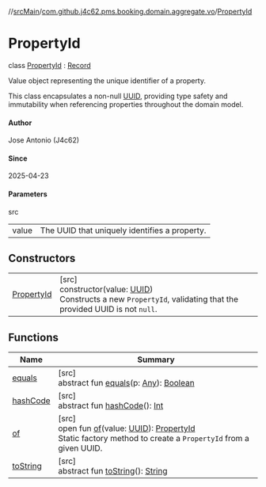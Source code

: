 //[srcMain](../../../index.md)/[com.github.j4c62.pms.booking.domain.aggregate.vo](../index.md)/[PropertyId](index.md)

# PropertyId

class [PropertyId](index.md) : [Record](https://docs.oracle.com/javase/8/docs/api/java/lang/Record.html)

Value object representing the unique identifier of a property.

This class encapsulates a non-null [UUID](https://docs.oracle.com/javase/8/docs/api/java/util/UUID.html), providing type
safety and immutability when referencing properties throughout the domain model.

#### Author

Jose Antonio (J4c62)

#### Since

2025-04-23

#### Parameters

src

|       |                                               |
|-------|-----------------------------------------------|
| value | The UUID that uniquely identifies a property. |

## Constructors

|                               |                                                                                                                                                                                       |
|-------------------------------|---------------------------------------------------------------------------------------------------------------------------------------------------------------------------------------|
| [PropertyId](-property-id.md) | [src]<br>constructor(value: [UUID](https://docs.oracle.com/javase/8/docs/api/java/util/UUID.html))<br>Constructs a new `PropertyId`, validating that the provided UUID is not `null`. |

## Functions

| Name                                                                                                                            | Summary                                                                                                                                                                                                                                                                                                                   |
|---------------------------------------------------------------------------------------------------------------------------------|---------------------------------------------------------------------------------------------------------------------------------------------------------------------------------------------------------------------------------------------------------------------------------------------------------------------------|
| [equals](../../com.github.j4c62.pms.booking.domain.aggregate/-booking-aggregate/index.md#-1797860926%2FFunctions%2F-748457715)  | [src]<br>abstract fun [equals](../../com.github.j4c62.pms.booking.domain.aggregate/-booking-aggregate/index.md#-1797860926%2FFunctions%2F-748457715)(p: [Any](https://kotlinlang.org/api/core/kotlin-stdlib/kotlin/-any/index.html)): [Boolean](https://kotlinlang.org/api/core/kotlin-stdlib/kotlin/-boolean/index.html) |
| [hashCode](../../com.github.j4c62.pms.booking.domain.aggregate/-booking-aggregate/index.md#1761002009%2FFunctions%2F-748457715) | [src]<br>abstract fun [hashCode](../../com.github.j4c62.pms.booking.domain.aggregate/-booking-aggregate/index.md#1761002009%2FFunctions%2F-748457715)(): [Int](https://kotlinlang.org/api/core/kotlin-stdlib/kotlin/-int/index.html)                                                                                      |
| [of](of.md)                                                                                                                     | [src]<br>open fun [of](of.md)(value: [UUID](https://docs.oracle.com/javase/8/docs/api/java/util/UUID.html)): [PropertyId](index.md)<br>Static factory method to create a `PropertyId` from a given UUID.                                                                                                                  |
| [toString](../../com.github.j4c62.pms.booking.domain.aggregate/-booking-aggregate/index.md#1582835944%2FFunctions%2F-748457715) | [src]<br>abstract fun [toString](../../com.github.j4c62.pms.booking.domain.aggregate/-booking-aggregate/index.md#1582835944%2FFunctions%2F-748457715)(): [String](https://docs.oracle.com/javase/8/docs/api/java/lang/String.html)                                                                                        |